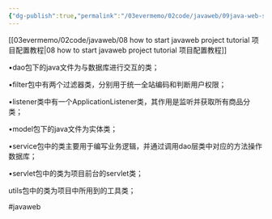 ```yaml
---
{"dg-publish":true,"permalink":"/03evermemo/02code/javaweb/09java-web-s-knowledge/","dgPassFrontmatter":true}
---
```


[[03evermemo/02code/javaweb/08 how to start javaweb project tutorial 项目配置教程\|08 how to start javaweb project tutorial 项目配置教程]]

•dao包下的java文件为与数据库进行交互的类；

•filter包中有两个过滤器类，分别用于统一全站编码和判断用户权限；

•listener类中有一个ApplicationListener类，其作用是监听并获取所有商品分类；

•model包下的java文件为实体类；

•service包中的类主要用于编写业务逻辑，并通过调用dao层类中对应的方法操作数据库；

•servlet包中的类为项目前台的servlet类；

utils包中的类为项目中所用到的工具类；

#javaweb
